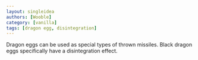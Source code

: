 ```yaml
---
layout: singleidea
authors: [Wooble]
category: [vanilla]
tags: [dragon egg, disintegration]
---
```

Dragon eggs can be used as special types of thrown missiles. Black dragon eggs specifically have a disintegration effect.
